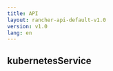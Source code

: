 ```yaml
---
title: API
layout: rancher-api-default-v1.0
version: v1.0
lang: en
---
```


## kubernetesService





